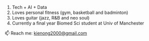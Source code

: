 1. Tech + AI + Data 
2. Loves personal fitness (gym, basketball and badminton) 
3. Loves guitar (jazz, R&B and neo soul)
4. Currently a final year Biomed Sci student at Univ of Manchester

📫 Reach me: kienong2000@gmail.com

<!---
owaikien/owaikien is a ✨ special ✨ repository because its `README.md` (this file) appears on your GitHub profile.
You can click the Preview link to take a look at your changes.
--->
